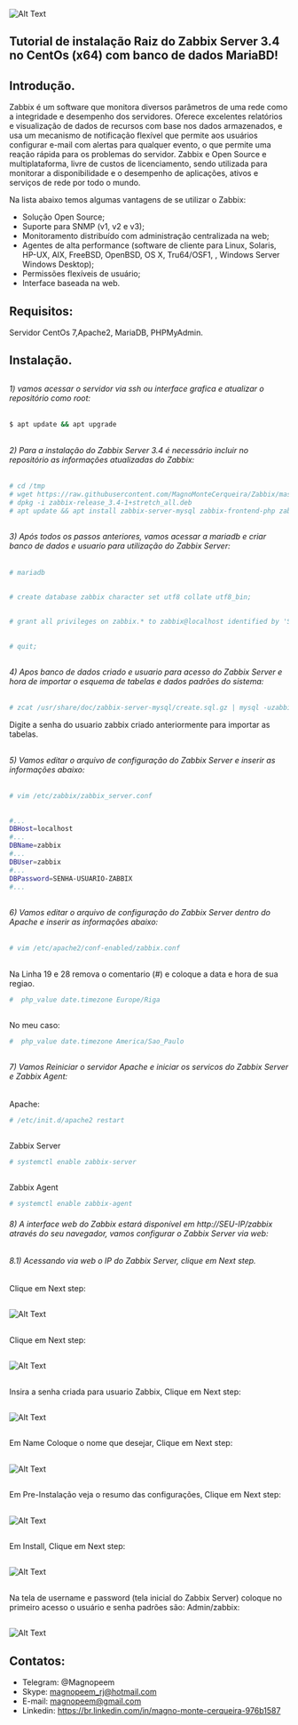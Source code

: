 ![Alt Text](https://github.com/MagnoMonteCerqueira/Zabbix/blob/master/Zabbix_3.2/src/img/zabbix.jpg)

##                                      Tutorial de instalação Raiz do Zabbix Server 3.4 no CentOs (x64) com banco de dados MariaBD!


## Introdução.

Zabbix é um software que monitora diversos parâmetros de uma rede como a integridade e desempenho dos servidores. Oferece excelentes relatórios e visualização de dados de recursos com base nos dados armazenados, e usa um mecanismo de notificação flexível que permite aos usuários configurar e-mail com alertas para qualquer evento, o que permite uma reação rápida para os problemas do servidor.
Zabbix e Open Source e multiplataforma, livre de custos de licenciamento, sendo utilizada para monitorar a disponibilidade e o desempenho de aplicações, ativos e serviços de rede por todo o mundo.

Na lista abaixo temos algumas vantagens de se utilizar o Zabbix:

* Solução Open Source;
* Suporte para SNMP (v1, v2 e v3);
* Monitoramento distribuído com administração centralizada na web;
* Agentes de alta performance (software de cliente para Linux, Solaris, HP-UX, AIX, FreeBSD, OpenBSD, OS X, Tru64/OSF1, , Windows Server Windows Desktop);
* Permissões flexíveis de usuário;
* Interface baseada na web.


## Requisitos:

Servidor CentOs 7,Apache2, MariaDB, PHPMyAdmin.


## Instalação.

##
###### 1)  vamos acessar o servidor via ssh ou interface grafica e atualizar o repositório como root:

```sh
$ apt update && apt upgrade 
```
##
###### 2)  Para a instalação do Zabbix Server 3.4 é necessário incluir no repositório as informações atualizadas do Zabbix:

```sh
# cd /tmp
# wget https://raw.githubusercontent.com/MagnoMonteCerqueira/Zabbix/master/Dicas_e_Truques/Zabbix_Server/Instalacao/3.4/Debian/Raiz/Arquivos/zabbix-release_3.4-1%2Bstretch_all.deb
# dpkg -i zabbix-release_3.4-1+stretch_all.deb
# apt update && apt install zabbix-server-mysql zabbix-frontend-php zabbix-agent vim php7.0-bcmath php7.0-mbstring php-sabre-xml -y
```

##
###### 3)  Após todos os passos anteriores, vamos acessar a mariadb e criar banco de dados e usuario para utilização do Zabbix Server:

```sh
# mariadb
```
##
```sh
# create database zabbix character set utf8 collate utf8_bin;
```
##
```sh
# grant all privileges on zabbix.* to zabbix@localhost identified by 'SENHA-USUARIO-ZABBIX';
```

##
```sh
# quit;
```
##
###### 4)  Apos banco de dados criado e usuario para acesso do Zabbix Server e hora de importar o esquema de tabelas e dados padrões do sistema:

```sh
# zcat /usr/share/doc/zabbix-server-mysql/create.sql.gz | mysql -uzabbix -p zabbix
```

Digite a senha do usuario zabbix criado anteriormente para importar as tabelas.

##
###### 5)  Vamos editar o arquivo de configuração do Zabbix Server e inserir as informações abaixo:

```sh
# vim /etc/zabbix/zabbix_server.conf
```
##
```sh
#...
DBHost=localhost
#...
DBName=zabbix
#...
DBUser=zabbix
#...
DBPassword=SENHA-USUARIO-ZABBIX
#...
```
##
###### 6)  Vamos editar o arquivo de configuração do Zabbix Server dentro do Apache e inserir as informações abaixo:

```sh
# vim /etc/apache2/conf-enabled/zabbix.conf
```
##

Na Linha 19 e 28 remova o comentario (#) e coloque a data e hora de sua regiao.

```sh
#  php_value date.timezone Europe/Riga
```
##

No meu caso:
```sh
#  php_value date.timezone America/Sao_Paulo
```
##



###### 7)  Vamos Reiniciar o servidor Apache e iniciar os servicos do Zabbix Server e Zabbix Agent:
##
Apache:
```sh
# /etc/init.d/apache2 restart
```
##
Zabbix Server
```sh
# systemctl enable zabbix-server
```
##
Zabbix Agent
```sh
# systemctl enable zabbix-agent
```

###### 8)  A interface web do Zabbix estará disponível em http://SEU-IP/zabbix através do seu navegador, vamos configurar o Zabbix Server via web:


###### 8.1) Acessando via web o IP do Zabbix Server, clique em Next step.
##
Clique em Next step:
##
![Alt Text](https://github.com/MagnoMonteCerqueira/Zabbix/blob/master/Zabbix_3.4/src/img/Zabbix_server/instalacao01.PNG)
##
Clique em Next step:
##
![Alt Text](https://github.com/MagnoMonteCerqueira/Zabbix/blob/master/Zabbix_3.4/src/img/Zabbix_server/instalacao02.PNG)
##
Insira a senha criada para usuario Zabbix, Clique em Next step:
##
![Alt Text](https://github.com/MagnoMonteCerqueira/Zabbix/blob/master/Zabbix_3.4/src/img/Zabbix_server/instalacao03.PNG)
##
Em Name Coloque o nome que desejar, Clique em Next step:
##
![Alt Text](https://github.com/MagnoMonteCerqueira/Zabbix/blob/master/Zabbix_3.4/src/img/Zabbix_server/instalacao04.PNG)
##
Em Pre-Instalação veja o resumo das configurações, Clique em Next step:
##
![Alt Text](https://github.com/MagnoMonteCerqueira/Zabbix/blob/master/Zabbix_3.4/src/img/Zabbix_server/instalacao05.PNG)
##
Em Install, Clique em Next step:
##
![Alt Text](https://github.com/MagnoMonteCerqueira/Zabbix/blob/master/Zabbix_3.4/src/img/Zabbix_server/instalacao06.PNG)
##
Na tela de username e password (tela inicial do Zabbix Server) coloque no primeiro acesso o usuário e senha padrões são: Admin/zabbix:
##
![Alt Text](https://github.com/MagnoMonteCerqueira/Zabbix/blob/master/Zabbix_3.4/src/img/Zabbix_server/instalacao07.PNG)
##



##

## Contatos:


* Telegram: @Magnopeem
* Skype: magnopeem_rj@hotmail.com
* E-mail: magnopeem@gmail.com
* Linkedin: https://br.linkedin.com/in/magno-monte-cerqueira-976b1587

